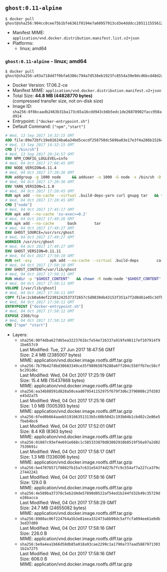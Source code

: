 ## `ghost:0.11-alpine`

```console
$ docker pull ghost@sha256:904cc0cee75b1bfe6361f0194e7a60957913cd3e4dddcc28511155561299562d
```

-	Manifest MIME: `application/vnd.docker.distribution.manifest.list.v2+json`
-	Platforms:
	-	linux; amd64

### `ghost:0.11-alpine` - linux; amd64

```console
$ docker pull ghost@sha256:a93a718dd7f0bfa6386c794a7d538eb1923fc8554a39e9dcd6bcd48d2ac7e236
```

-	Docker Version: 17.06.2-ce
-	Manifest MIME: `application/vnd.docker.distribution.manifest.v2+json`
-	Total Size: **44.8 MB (44828770 bytes)**  
	(compressed transfer size, not on-disk size)
-	Image ID: `sha256:8f8bcaadb2463b31ba173c65a16cdd943cb6b5edc1de26878902facc958ad914`
-	Entrypoint: `["docker-entrypoint.sh"]`
-	Default Command: `["npm","start"]`

```dockerfile
# Wed, 13 Sep 2017 14:32:15 GMT
ADD file:89e72bfc19e81624ba6a34bd5cecdf258750dc569ba03e17e3f4a286b1526461 in / 
# Wed, 13 Sep 2017 14:32:15 GMT
CMD ["/bin/sh"]
# Wed, 13 Sep 2017 20:24:57 GMT
ENV NPM_CONFIG_LOGLEVEL=info
# Wed, 04 Oct 2017 17:08:45 GMT
ENV NODE_VERSION=6.11.4
# Wed, 04 Oct 2017 17:20:36 GMT
RUN addgroup -g 1000 node     && adduser -u 1000 -G node -s /bin/sh -D node     && apk add --no-cache         libstdc++     && apk add --no-cache --virtual .build-deps         binutils-gold         curl         g++         gcc         gnupg         libgcc         linux-headers         make         python   && for key in     9554F04D7259F04124DE6B476D5A82AC7E37093B     94AE36675C464D64BAFA68DD7434390BDBE9B9C5     FD3A5288F042B6850C66B31F09FE44734EB7990E     71DCFD284A79C3B38668286BC97EC7A07EDE3FC1     DD8F2338BAE7501E3DD5AC78C273792F7D83545D     B9AE9905FFD7803F25714661B63B535A4C206CA9     C4F0DFFF4E8C1A8236409D08E73BC641CC11F4C8     56730D5401028683275BD23C23EFEFE93C4CFFFE   ; do     gpg --keyserver pgp.mit.edu --recv-keys "$key" ||     gpg --keyserver keyserver.pgp.com --recv-keys "$key" ||     gpg --keyserver ha.pool.sks-keyservers.net --recv-keys "$key" ;   done     && curl -SLO "https://nodejs.org/dist/v$NODE_VERSION/node-v$NODE_VERSION.tar.xz"     && curl -SLO --compressed "https://nodejs.org/dist/v$NODE_VERSION/SHASUMS256.txt.asc"     && gpg --batch --decrypt --output SHASUMS256.txt SHASUMS256.txt.asc     && grep " node-v$NODE_VERSION.tar.xz\$" SHASUMS256.txt | sha256sum -c -     && tar -xf "node-v$NODE_VERSION.tar.xz"     && cd "node-v$NODE_VERSION"     && ./configure     && make -j$(getconf _NPROCESSORS_ONLN)     && make install     && apk del .build-deps     && cd ..     && rm -Rf "node-v$NODE_VERSION"     && rm "node-v$NODE_VERSION.tar.xz" SHASUMS256.txt.asc SHASUMS256.txt
# Wed, 04 Oct 2017 17:20:36 GMT
ENV YARN_VERSION=1.1.0
# Wed, 04 Oct 2017 17:20:45 GMT
RUN apk add --no-cache --virtual .build-deps-yarn curl gnupg tar   && for key in     6A010C5166006599AA17F08146C2130DFD2497F5   ; do     gpg --keyserver pgp.mit.edu --recv-keys "$key" ||     gpg --keyserver keyserver.pgp.com --recv-keys "$key" ||     gpg --keyserver ha.pool.sks-keyservers.net --recv-keys "$key" ;   done   && curl -fSLO --compressed "https://yarnpkg.com/downloads/$YARN_VERSION/yarn-v$YARN_VERSION.tar.gz"   && curl -fSLO --compressed "https://yarnpkg.com/downloads/$YARN_VERSION/yarn-v$YARN_VERSION.tar.gz.asc"   && gpg --batch --verify yarn-v$YARN_VERSION.tar.gz.asc yarn-v$YARN_VERSION.tar.gz   && mkdir -p /opt/yarn   && tar -xzf yarn-v$YARN_VERSION.tar.gz -C /opt/yarn --strip-components=1   && ln -s /opt/yarn/bin/yarn /usr/local/bin/yarn   && ln -s /opt/yarn/bin/yarn /usr/local/bin/yarnpkg   && rm yarn-v$YARN_VERSION.tar.gz.asc yarn-v$YARN_VERSION.tar.gz   && apk del .build-deps-yarn
# Wed, 04 Oct 2017 17:20:45 GMT
CMD ["node"]
# Wed, 04 Oct 2017 17:45:17 GMT
RUN apk add --no-cache 'su-exec>=0.2'
# Wed, 04 Oct 2017 17:49:26 GMT
RUN apk add --no-cache 		bash 		tar
# Wed, 04 Oct 2017 17:49:27 GMT
ENV GHOST_SOURCE=/usr/src/ghost
# Wed, 04 Oct 2017 17:49:27 GMT
WORKDIR /usr/src/ghost
# Wed, 04 Oct 2017 17:49:27 GMT
ENV GHOST_VERSION=0.11.11
# Wed, 04 Oct 2017 17:50:10 GMT
RUN set -ex; 		apk add --no-cache --virtual .build-deps 		ca-certificates 		gcc 		make 		openssl 		python 		unzip 	; 		wget -O ghost.zip "https://github.com/TryGhost/Ghost/releases/download/${GHOST_VERSION}/Ghost-${GHOST_VERSION}.zip"; 	unzip ghost.zip; 		npm install --production; 		apk del .build-deps; 		rm ghost.zip; 	npm cache clean; 	rm -rf /tmp/npm*
# Wed, 04 Oct 2017 17:50:10 GMT
ENV GHOST_CONTENT=/var/lib/ghost
# Wed, 04 Oct 2017 17:50:11 GMT
RUN mkdir -p "$GHOST_CONTENT" 	&& chown -R node:node "$GHOST_CONTENT" 	&& ln -s "$GHOST_CONTENT/config.js" "$GHOST_SOURCE/config.js"
# Wed, 04 Oct 2017 17:50:11 GMT
VOLUME [/var/lib/ghost]
# Wed, 04 Oct 2017 17:50:11 GMT
COPY file:2cb0a64ef22301242537372657c5d88304b43153f351a7f2d0d61e05c3dfb29a in /usr/local/bin/ 
# Wed, 04 Oct 2017 17:50:11 GMT
ENTRYPOINT ["docker-entrypoint.sh"]
# Wed, 04 Oct 2017 17:50:12 GMT
EXPOSE 2368/tcp
# Wed, 04 Oct 2017 17:50:12 GMT
CMD ["npm" "start"]
```

-	Layers:
	-	`sha256:90f4dba627d65ea3223761bcfe54e726337a919fe98117ef107914f91be657c9`  
		Last Modified: Tue, 27 Jun 2017 18:47:56 GMT  
		Size: 2.4 MB (2385007 bytes)  
		MIME: application/vnd.docker.image.rootfs.diff.tar.gzip
	-	`sha256:7b79b427dbd30683349ce35f989b5076288a6ff204c558ffb7ec58cfbc291d6c`  
		Last Modified: Wed, 04 Oct 2017 17:25:19 GMT  
		Size: 15.4 MB (15437868 bytes)  
		MIME: application/vnd.docker.image.rootfs.diff.tar.gzip
	-	`sha256:ea34b88591d828a50cead079541152975f679f3d6c3790808c2fd383e45d2a75`  
		Last Modified: Wed, 04 Oct 2017 17:25:16 GMT  
		Size: 1.0 MB (1005393 bytes)  
		MIME: application/vnd.docker.image.rootfs.diff.tar.gzip
	-	`sha256:6fed0b664aaeb519166351313b5c60b50d2c193b04b1cbd02c2e86e5fbeb4bc6`  
		Last Modified: Wed, 04 Oct 2017 17:52:01 GMT  
		Size: 8.4 KB (8363 bytes)  
		MIME: application/vnd.docker.image.rootfs.diff.tar.gzip
	-	`sha256:01087c93ef4e691e668c1c585333870d83802910b8519f56a97a2d827539691c`  
		Last Modified: Wed, 04 Oct 2017 17:58:17 GMT  
		Size: 1.3 MB (1336096 bytes)  
		MIME: application/vnd.docker.image.rootfs.diff.tar.gzip
	-	`sha256:be47076571f8082fb15a7c631e543f4d27b7fc9c554af7a227ca379c27442241`  
		Last Modified: Wed, 04 Oct 2017 17:58:16 GMT  
		Size: 129.0 B  
		MIME: application/vnd.docker.image.rootfs.diff.tar.gzip
	-	`sha256:4e589ba37378c5eb2d4de57898d0522af54ed1b244fd32b49c35729de26bacca`  
		Last Modified: Wed, 04 Oct 2017 17:58:29 GMT  
		Size: 24.7 MB (24655082 bytes)  
		MIME: application/vnd.docker.image.rootfs.diff.tar.gzip
	-	`sha256:8980ac06f224764a5b3e81eea332473a8b90dc5affcfa094ee61e0db3ed37d09`  
		Last Modified: Wed, 04 Oct 2017 17:58:16 GMT  
		Size: 226.0 B  
		MIME: application/vnd.docker.image.rootfs.diff.tar.gzip
	-	`sha256:be9a4ea1b66d58db85a018a93cae2299c1a1790a737aad58879713031b2a7275`  
		Last Modified: Wed, 04 Oct 2017 17:58:16 GMT  
		Size: 606.0 B  
		MIME: application/vnd.docker.image.rootfs.diff.tar.gzip

